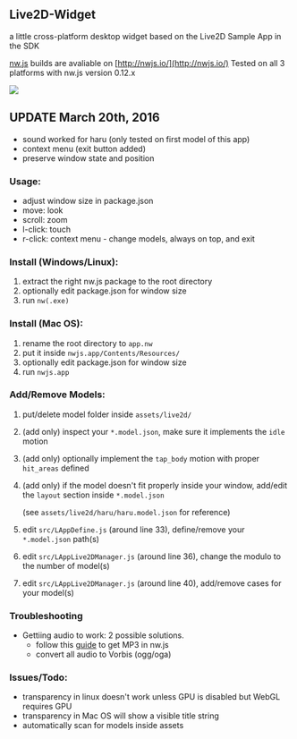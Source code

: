 ## Live2D-Widget
a little cross-platform desktop widget based on the Live2D Sample App in the SDK

[nw.js](https://github.com/nwjs/nw.js) builds are avaliable on [http://nwjs.io/](http://nwjs.io/)
Tested on all 3 platforms with nw.js version 0.12.x

![](https://raw.githubusercontent.com/akiroz/Live2D-Widget/master/screenshot.png)

## UPDATE March 20th, 2016
* sound worked for haru (only tested on first model of this app)
* context menu (exit button added)
* preserve window state and position

### Usage:
* adjust window size in package.json
* move: look
* scroll: zoom
* l-click: touch
* r-click: context menu - change models, always on top, and exit

### Install (Windows/Linux):
1. extract the right nw.js package to the root directory
2. optionally edit package.json for window size
3. run `nw(.exe)`

### Install (Mac OS):
1. rename the root directory to `app.nw`
2. put it inside `nwjs.app/Contents/Resources/`
3. optionally edit package.json for window size
4. run `nwjs.app`

### Add/Remove Models:
1. put/delete model folder inside `assets/live2d/`
2. (add only) inspect your `*.model.json`, make sure it implements the `idle` motion
3. (add only) optionally implement the `tap_body` motion with proper `hit_areas` defined
4. (add only) if the model doesn't fit properly inside your window, add/edit the `layout` section inside `*.model.json`

   (see `assets/live2d/haru/haru.model.json` for reference)
5. edit `src/LAppDefine.js` (around line 33), define/remove your `*.model.json` path(s)
6. edit `src/LAppLive2DManager.js` (around line 36), change the modulo to the number of model(s)
7. edit `src/LAppLive2DManager.js` (around line 40), add/remove cases for your model(s)

### Troubleshooting
* Gettiing audio to work: 2 possible solutions.
    * follow this [guide](https://github.com/nwjs/nw.js/wiki/Using-MP3-%26-MP4-%28H.264%29-using-the--video--%26--audio--tags.) to get MP3 in nw.js
    * convert all audio to Vorbis (ogg/oga)

### Issues/Todo:
* transparency in linux doesn't work unless GPU is disabled but WebGL requires GPU
* transparency in Mac OS will show a visible title string
* automatically scan for models inside assets

